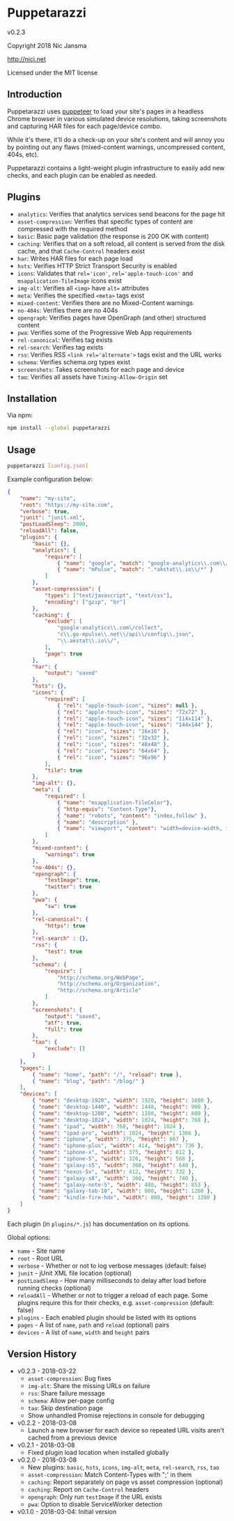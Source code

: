 # Puppetarazzi

v0.2.3

Copyright 2018 Nic Jansma

http://nicj.net

Licensed under the MIT license

## Introduction

Puppetarazzi uses [puppeteer](https://github.com/GoogleChrome/puppeteer) to load
your site's pages in a headless Chrome browser in various simulated
device resolutions, taking screenshots and capturing HAR files for each
page/device combo.

While it's there, it'll do a check-up on your site's content and will annoy you by
pointing out any flaws (mixed-content warnings, uncompressed content, 404s, etc).

Puppetarazzi contains a light-weight plugin infrastructure to easily add new checks,
and each plugin can be enabled as needed.

## Plugins

* `analytics`: Verifies that analytics services send beacons for the page hit
* `asset-compression`: Verifies that specific types of content are compressed with
   the required method
* `basic`: Basic page validation (the response is 200 OK with content)
* `caching`: Verifies that on a soft reload, all content is served from the disk
   cache, and that `Cache-Control` headers exist
* `har`: Writes HAR files for each page load
* `hsts`: Verifies HTTP Strict Transport Security is enabled
* `icons`: Validates that `rel='icon'`, `rel='apple-touch-icon'` and
  `msapplication-TileImage` icons exist
* `img-alt`: Verifies all `<img>` have `alt=` attributes
* `meta`: Verifies the specified `<meta>` tags exist
* `mixed-content`: Verifies there are no Mixed-Content warnings
* `no-404s`: Verifies there are no 404s
* `opengraph`: Verifies pages have OpenGraph (and other) structured content
* `pwa`: Verifies some of the Progressive Web App requirements
* `rel-canonical`: Verifies <link rel='canonical'> tag exists
* `rel-search`: Verifies <link rel='search'> tag exists
* `rss`: Verifies RSS `<link rel='alternate'>` tags exist and the URL works
* `schema`: Verifies schema.org types exist
* `screenshots`: Takes screenshots for each page and device
* `tao`: Verifies all assets have `Timing-Allow-Origin` set

## Installation

Via npm:

```bash
npm install --global puppetarazzi
```

## Usage

```bash
puppetarazzi [config.json]
```

Example configuration below:

```json
{
    "name": "my-site",
    "root": "https://my-site.com",
    "verbose": true,
    "junit": "junit.xml",
    "postLoadSleep": 2000,
    "reloadAll": false,
    "plugins": {
        "basic": {},
        "analytics": {
            "require": [
                { "name": "google", "match": "google-analytics\\.com\\/.*\\/?collect.*" },
                { "name": "mPulse", "match": ".*akstat\\.io\\/*" }
            ]
        },
        "asset-compression": {
            "types": ["text/javascript", "text/css"],
            "encoding": ["gzip", "br"]
        },
        "caching": {
            "exclude": [
                "google-analytics\\.com\/collect",
                "c\\.go-mpulse\\.net\\/api\\/config\\.json",
                "\\.akstat\\.io\\/",
            ],
            "page": true
        },
        "har": {
            "output": "saved"
        },
        "hsts": {},
        "icons": {
            "required": [
                { "rel": "apple-touch-icon", "sizes": null },
                { "rel": "apple-touch-icon", "sizes": "72x72" },
                { "rel": "apple-touch-icon", "sizes": "114x114" },
                { "rel": "apple-touch-icon", "sizes": "144x144" },
                { "rel": "icon", "sizes": "16x16" },
                { "rel": "icon", "sizes": "32x32" },
                { "rel": "icon", "sizes": "48x48" },
                { "rel": "icon", "sizes": "64x64" },
                { "rel": "icon", "sizes": "96x96" }
            ],
            "tile": true
        },
        "img-alt": {},
        "meta": {
            "required": [
                { "name": "msapplication-TileColor"},
                { "http-equiv": "Content-Type"},
                { "name": "robots", "content": "index,follow" },
                { "name": "description" },
                { "name": "viewport", "content": "width=device-width, initial-scale=1.0" }
            ]
        },
        "mixed-content": {
            "warnings": true
        },
        "no-404s": {},
        "opengraph": {
            "testImage": true,
            "twitter": true
        },
        "pwa": {
            "sw": true
        },
        "rel-canonical": {
            "https": true
        },
        "rel-search" : {},
        "rss": {
            "test": true
        },
        "schema": {
            "require": [
                "http://schema.org/WebPage",
                "http://schema.org/Organization",
                "http://schema.org/Article"
            ]
        },
        "screenshots": {
            "output": "saved",
            "atf": true,
            "full": true
        },
        "tao": {
            "exclude": []
        }
    },
    "pages": [
        { "name": "home", "path": "/", "reload": true },
        { "name": "blog", "path": "/blog/" }
    ],
    "devices": [
        { "name": "desktop-1920", "width": 1920, "height": 1080 },
        { "name": "desktop-1440", "width": 1440, "height": 900 },
        { "name": "desktop-1280", "width": 1280, "height": 800 },
        { "name": "desktop-1024", "width": 1024, "height": 768 },
        { "name": "ipad", "width": 768, "height": 1024 },
        { "name": "ipad-pro", "width": 1024, "height": 1366 },
        { "name": "iphone", "width": 375, "height": 667 },
        { "name": "iphone-plus", "width": 414, "height": 736 },
        { "name": "iphone-x", "width": 375, "height": 812 },
        { "name": "iphone-5", "width": 320, "height": 568 },
        { "name": "galaxy-s5", "width": 360, "height": 640 },
        { "name": "nexus-5x", "width": 412, "height": 732 },
        { "name": "galaxy-s8", "width": 360, "height": 740 },
        { "name": "galaxy-note-5", "width": 480, "height": 853 },
        { "name": "galaxy-tab-10", "width": 800, "height": 1280 },
        { "name": "kindle-fire-hdx", "width": 800, "height": 1280 }
    ]
}
```

Each plugin (in `plugins/*.js`) has documentation on its options.

Global options:

* `name` - Site name
* `root` - Root URL
* `verbose` - Whether or not to log verbose messages (default: false)
* `junit` - jUnit XML file location (optional)
* `postLoadSleep` - How many milliseconds to delay after load before running checks (optional)
* `reloadAll` - Whether or not to trigger a reload of each page.  Some plugins
    require this for their checks, e.g. `asset-compression` (default: false)
* `plugins` - Each enabled plugin should be listed with its options
* `pages` - A list of `name`, `path` and `reload` (optional) pairs
* `devices` - A list of `name`, `width` and `height` pairs

## Version History

* v0.2.3 - 2018-03-22
    * `asset-compression`: Bug fixes
    * `img-alt`: Share the missing URLs on failure
    * `rss`: Share failure message
    * `schema`: Allow per-page config
    * `tao`: Skip destination page
    * Show unhandled Promise rejections in console for debugging
* v0.2.2 - 2018-03-08
    * Launch a new browser for each device so repeated URL visits aren't cached
      from a previous device
* v0.2.1 - 2018-03-08
    * Fixed plugin load location when installed globally
* v0.2.0 - 2018-03-08
    * New plugins: `basic`, `hsts`, `icons`, `img-alt`, `meta`, `rel-search`, `rss`, `tao`
    * `asset-compression`: Match Content-Types with ";' in them
    * `caching`: Report separately on page vs asset compression (optional)
    * `caching`: Report on `Cache-Control` headers
    * `opengraph`: Only run `testImage` if the URL exists
    * `pwa`: Option to disable ServiceWorker detection
* v0.1.0 - 2018-03-04: Initial version
